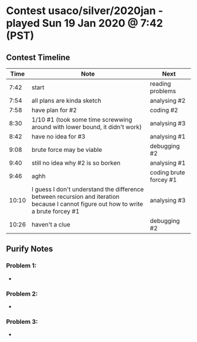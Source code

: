 # Contest usaco/silver/2020jan - played Sun 19 Jan 2020 @ 7:42 (PST)

## Contest Timeline

| Time | Note | Next |
|----|----|----|
7:42 | start | reading problems
7:54 | all plans are kinda sketch | analysing #2
7:58 | have plan for #2 | coding #2
8:30 | 1/10 #1 (took some time screwwing around with lower bound, it didn't work) | analysing #3
8:42 | have no idea for #3 | analysing #1
9:08 | brute force may be viable | debugging #2
9:40 | still no idea why #2 is so borken | analysing #1
9:46 | aghh | coding brute forcey #1
10:10 | I guess I don't understand the difference between recursion and iteration because I cannot figure out how to write a brute forcey #1 | analysing #3
10:26 | haven't a clue | debugging #2

## Purify Notes

### Problem 1:

-

### Problem 2:

-

### Problem 3:

-
